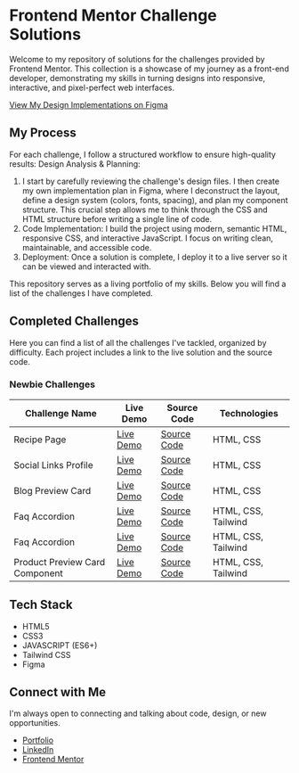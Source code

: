 # Frontend Mentor Challenge Solutions
Welcome to my repository of solutions for the challenges provided by Frontend Mentor. This collection is a showcase of my journey as a front-end developer, demonstrating my skills in turning designs into responsive, interactive, and pixel-perfect web interfaces.

[View My Design Implementations on Figma](https://www.figma.com/design/z4yOWCenUGjvJQFzuZo5LA/Frontend-Mentor-UI-Implementation)

## My Process
For each challenge, I follow a structured workflow to ensure high-quality results:
Design Analysis & Planning:
1. I start by carefully reviewing the challenge's design files. I then create my own implementation plan in Figma, where I deconstruct the layout, define a design system (colors, fonts, spacing), and plan my component structure. This crucial step allows me to think through the CSS and HTML structure before writing a single line of code.
2. Code Implementation: I build the project using modern, semantic HTML, responsive CSS, and interactive JavaScript. I focus on writing clean, maintainable, and accessible code.
3. Deployment: Once a solution is complete, I deploy it to a live server so it can be viewed and interacted with.

This repository serves as a living portfolio of my skills. Below you will find a list of the challenges I have completed.

## Completed Challenges
Here you can find a list of all the challenges I've tackled, organized by difficulty. Each project includes a link to the live solution and the source code.
### Newbie Challenges
| Challenge Name | Live Demo | Source Code | Technologies |
|---|---|---|---|
| Recipe Page | [Live Demo](https://frontend-mentor-solution-recipe-page.netlify.app/) | [Source Code](https://github.com/briangabini/frontend-mentor/tree/main/newbie/recipe-page) | HTML, CSS |
| Social Links Profile | [Live Demo](https://fe-mentor-social-links-profile.netlify.app/) | [Source Code](https://github.com/briangabini/frontend-mentor/tree/main/newbie/social-links-profile) | HTML, CSS |
| Blog Preview Card | [Live Demo](https://fe-mentor-blog-prev-card.netlify.app/) | [Source Code](https://github.com/briangabini/frontend-mentor/tree/main/newbie/blog-preview-card) | HTML, CSS |
| Faq Accordion | [Live Demo](https://brngbn-faq-accordion.netlify.app/) | [Source Code](https://github.com/briangabini/frontend-mentor/tree/main/newbie/faq-accordion) | HTML, CSS, Tailwind |
| Faq Accordion | [Live Demo](https://brngbn-faq-accordion.netlify.app/) | [Source Code](https://github.com/briangabini/frontend-mentor/tree/main/newbie/faq-accordion) | HTML, CSS, Tailwind |
| Product Preview Card Component | [Live Demo](https://brngbn-product-preview-card-component.netlify.app/) | [Source Code](https://github.com/briangabini/frontend-mentor/tree/main/newbie/product-preview-card-component) | HTML, CSS, Tailwind |


## Tech Stack
- HTML5
- CSS3
- JAVASCRIPT (ES6+)
- Tailwind CSS
- Figma

## Connect with Me
I'm always open to connecting and talking about code, design, or new opportunities.

- [Portfolio](https://www.briangabini.com/)
- [LinkedIn](https://www.linkedin.com/in/briangabini/)
- [Frontend Mentor](https://www.frontendmentor.io/profile/briangabini/)